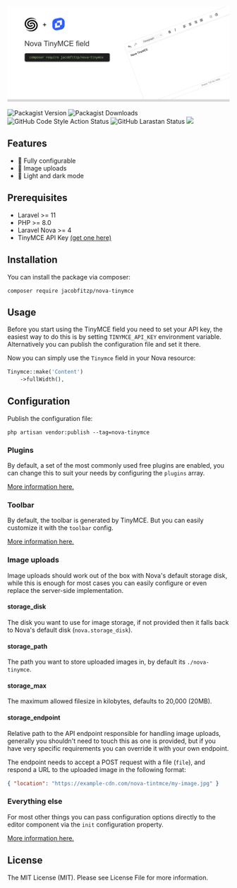 <img src="./images/header.png">

![Packagist Version](https://img.shields.io/packagist/v/jacobfitzp/nova-tinymce)
![Packagist Downloads](https://img.shields.io/packagist/dt/jacobfitzp/nova-tinymce)
![GitHub Code Style Action Status](https://img.shields.io/github/actions/workflow/status/jacobfitzp/nova-tinymce/phpcsfixer.yml?branch=main&label=code%20style&style=flat-square)
![GitHub Larastan Status](https://img.shields.io/github/actions/workflow/status/jacobfitzp/nova-tinymce/larastan.yml?branch=main&label=larastan&style=flat-square)
<a href="https://codeclimate.com/github/JacobFitzp/nova-tinymce/maintainability"><img src="https://api.codeclimate.com/v1/badges/903f452f8a595721dd66/maintainability" /></a>

## Features

- 🔧 Fully configurable
- 🌄 Image uploads
- 🎨 Light and dark mode

## Prerequisites

- Laravel >= 11
- PHP >= 8.0
- Laravel Nova >= 4
- TinyMCE API Key [(get one here)](https://www.tiny.cloud/auth/signup/)

## Installation

You can install the package via composer:

```shell
composer require jacobfitzp/nova-tinymce
```

## Usage

Before you start using the TinyMCE field you need to set your API key, the easiest way to do this is by 
setting `TINYMCE_API_KEY` environment variable. Alternatively you can publish the configuration file and set it there.

Now you can simply use the `Tinymce` field in your Nova resource:

```php
Tinymce::make('Content')
    ->fullWidth(),
```

## Configuration

Publish the configuration file:

```shell
php artisan vendor:publish --tag=nova-tinymce
```

### Plugins

By default, a set of the most commonly used free plugins are enabled, you can change this to suit your needs by configuring
the `plugins` array.

[More information here.](https://www.tiny.cloud/docs/tinymce/latest/plugins/)

### Toolbar

By default, the toolbar is generated by TinyMCE. But you can easily customize it with the `toolbar` config.

[More information here.](https://www.tiny.cloud/docs/tinymce/latest/toolbar-configuration-options/)

### Image uploads

Image uploads should work out of the box with Nova's default storage disk, while this is enough for most cases you can 
easily configure or even replace the server-side implementation.

#### storage_disk

The disk you want to use for image storage, if not provided then it falls back to Nova's default disk (`nova.storage_disk`).

#### storage_path

The path you want to store uploaded images in, by default its `./nova-tinymce`.

#### storage_max

The maximum allowed filesize in kilobytes, defaults to 20,000 (20MB).

#### storage_endpoint

Relative path to the API endpoint responsible for handling image uploads, generally you
shouldn't need to touch this as one is provided, but if you have very specific requirements you can override it with your
own endpoint.

The endpoint needs to accept a POST request with a file (`file`), and respond a URL to the uploaded image in the following
format:
```json
{ "location": "https://example-cdn.com/nova-tintmce/my-image.jpg" }
```

### Everything else

For most other things you can pass configuration options directly to the editor component via the `init` configuration property.

[More information here.](https://www.tiny.cloud/docs/tinymce/latest/initial-configuration/)

## License

The MIT License (MIT). Please see License File for more information.
